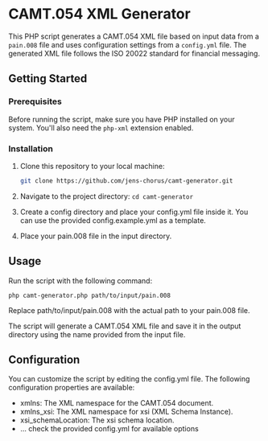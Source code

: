 # CAMT.054 XML Generator

This PHP script generates a CAMT.054 XML file based on input data from a `pain.008` file and uses configuration settings from a `config.yml` file. The generated XML file follows the ISO 20022 standard for financial messaging.

## Getting Started

### Prerequisites

Before running the script, make sure you have PHP installed on your system. You'll also need the `php-xml` extension enabled.

### Installation

1. Clone this repository to your local machine:

   ```bash
   git clone https://github.com/jens-chorus/camt-generator.git
2. Navigate to the project directory:
  ```cd camt-generator```

3. Create a config directory and place your config.yml file inside it. You can use the provided config.example.yml as a template.

4. Place your pain.008 file in the input directory.

## Usage
Run the script with the following command:

```php camt-generator.php path/to/input/pain.008```

Replace path/to/input/pain.008 with the actual path to your pain.008 file.

The script will generate a CAMT.054 XML file and save it in the output directory using the name provided from the input file.


## Configuration

You can customize the script by editing the config.yml file. The following configuration properties are available:

- xmlns: The XML namespace for the CAMT.054 document.
- xmlns_xsi: The XML namespace for xsi (XML Schema Instance).
- xsi_schemaLocation: The xsi schema location.
- ... check the provided config.yml for available options
